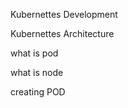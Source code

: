 Kubernettes Development 

 Kubernettes Architecture 

 what is pod 

 what is node 

 creating POD

 
